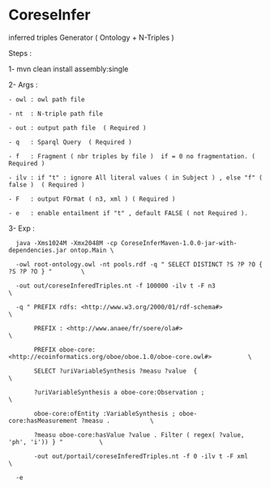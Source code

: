 

# CoreseInfer

inferred triples Generator ( Ontology + N-Triples )

Steps : 

 1- mvn clean install assembly:single
 
 2- Args :
 
    - owl : owl path file
    
    - nt  : N-triple path file 
    
    - out : output path file  ( Required )
    
    - q   : Sparql Query  ( Required )
    
    - f   : Fragment ( nbr triples by file )  if = 0 no fragmentation. ( Required )
    
    - ilv : if "t" : ignore All literal values ( in Subject ) , else "f" ( false )  ( Required )
    
    - F   : output FOrmat ( n3, xml ) ( Required )
    
    - e   : enable entailment if "t" , default FALSE ( not Required ).
    
  3- Exp :
  
      java -Xms1024M -Xmx2048M -cp CoreseInferMaven-1.0.0-jar-with-dependencies.jar ontop.Main \
      
      -owl root-ontology.owl -nt pools.rdf -q " SELECT DISTINCT ?S ?P ?O { ?S ?P ?O } "        \ 
      
      -out out/coreseInferedTriples.nt -f 100000 -ilv t -F n3                                  \
      
      -q " PREFIX rdfs: <http://www.w3.org/2000/01/rdf-schema#>                                \ 
      
           PREFIX : <http://www.anaee/fr/soere/ola#>                                           \ 
           
           PREFIX oboe-core: <http://ecoinformatics.org/oboe/oboe.1.0/oboe-core.owl#>          \ 
           
           SELECT ?uriVariableSynthesis ?measu ?value  {                                       \ 
           
           ?uriVariableSynthesis a oboe-core:Observation ;                                     \  
           
           oboe-core:ofEntity :VariableSynthesis ; oboe-core:hasMeasurement ?measu .           \ 
           
           ?measu oboe-core:hasValue ?value . Filter ( regex( ?value, 'ph', 'i')) } "          \
           
           -out out/portail/coreseInferedTriples.nt -f 0 -ilv t -F xml                         \
           
      -e
     
